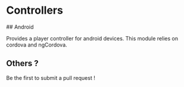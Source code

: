 # Controllers

## Android

Provides a player controller for android devices. This module relies on cordova and ngCordova.

## Others ?
 
Be the first to submit a pull request !
